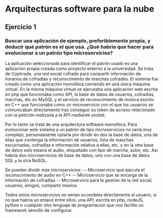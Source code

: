 # Arquitecturas software para la nube

## Ejercicio 1

### Buscar una aplicación de ejemplo, preferiblemente propia, y deducir qué patrón es el que usa. ¿Qué habría que hacer para evolucionar a un patrón tipo microservicios?

La aplicación seleccionada para identificar el patrón usado es una aplicación propia creada como proyecto externo a la universidad. Se trata de Cophrade, una red social cofrade para compartir información de horarios de cofradías y reconocimiento de marchas cofrades. El sistema fue creado como una aplicación monolítica corriendo en una única máquina virtual. En la misma máquina virtual se ejecutaba una aplicación web escrita en php que funcionaba como API, la base de datos de usuarios, cofradías, marchas, etc en MySQL y el servicio de reconocimiento de música escrito en C++ que funcionaba como un microservicio con el que los usuarios se comunicaban directamente tras conseguir su token de acceso relacionado con la petición realizada a la API mediante socket. 

Por lo tanto se trata de una arquitectura software monolítica. Para evolucionar este sistema a un patrón de tipo microservicios no sería muy complejo, personalmente optaría por dividir en dos la base de datos, una de ellas que contenga la información de usuarios, lista de maschas escuchadas, cofradías e información relativa a ellas, etc. y en la otra base de datos solo estaría el audio, etiquetado con tipo de marcha, autor, etc. Así habría dos microservicios de base de datos, uno con una base de datos SQL y la otra NoSQL.

Se pueden dividir más microservicios:
-- Microservicio que ejecuta el reconocimiento de audio en C++
-- Microservicio que se encarga de la información de cofradías
-- Microservicio para la gestión de la red social, usuarios, amigos, compartir música

Todos estos microservicios no serían accesibles directamente al usuario, si no que habría un enlace entre ellos, una API, escrita en php, nodeJS, python o cualquier otro lenguaje de programación que nos facilite un framework sencillo de configurar.